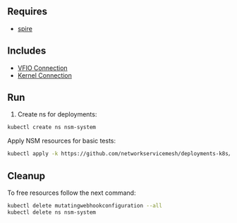 ## Requires

- [spire](../spire)

## Includes

- [VFIO Connection](../use-cases/Vfio2Noop)
- [Kernel Connection](../use-cases/SriovKernel2Noop)

## Run

1. Create ns for deployments:
```bash
kubectl create ns nsm-system
```

Apply NSM resources for basic tests:
```bash
kubectl apply -k https://github.com/networkservicemesh/deployments-k8s/examples/sriov?ref=088dbda982cf4aa1f31c439a7854ddfaddda115a
```

## Cleanup

To free resources follow the next command:
```bash
kubectl delete mutatingwebhookconfiguration --all
kubectl delete ns nsm-system
```
